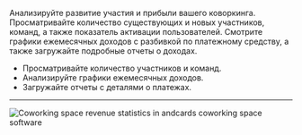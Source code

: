 Анализируйте развитие участия и прибыли вашего коворкинга. Просматривайте количество существующих и новых участников, команд, а также показатель активации пользователей. Смотрите графики ежемесячных доходов с разбивкой по платежному средству, а также загружайте подробные отчеты о доходах.

- Просматривайте количество участников и команд.
- Анализируйте графики ежемесячных доходов.
- Загружайте отчеты с деталями о платежах.

---

![Coworking space revenue statistics in andcards coworking space software](https://d7ccq1i35b0cj.cloudfront.net/andcards-statistics-main-light-en-1920-1200.png)
